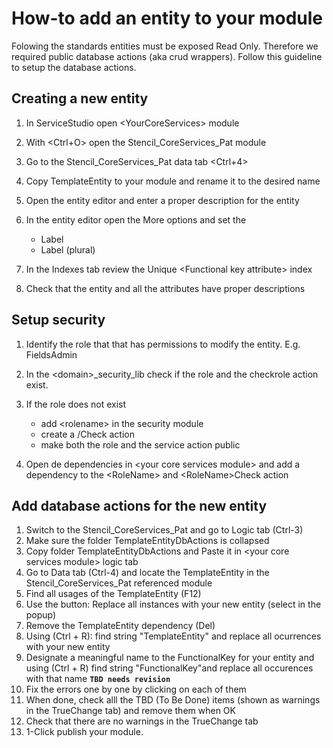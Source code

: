 # How-to add an entity to your module

Folowing the standards entities must be exposed Read Only. Therefore we required
public database actions (aka crud wrappers).
Follow this guideline to setup the database actions.

## Creating a new entity

1. In ServiceStudio open \<YourCoreServices\> module
1. With \<Ctrl+O\> open the Stencil_CoreServices_Pat module
1. Go to the Stencil_CoreServices_Pat data tab \<Ctrl+4\>
1. Copy TemplateEntity to your module and rename it to the desired name 
![]()
1. Open the entity editor and enter a proper description for the entity
1. In the entity editor open the More options and set the

    * Label
    * Label (plural)
1. In the Indexes tab review the Unique \<Functional key attribute\> index
1. Check that the entity and all the attributes have proper descriptions

## Setup security

1. Identify the role that that has permissions to modify the entity. E.g. FieldsAdmin
1. In the \<domain\>_security_lib check if the role and the checkrole action exist.
1. If the role does not exist

    * add \<rolename\> in the security module
    * create a /<RoleName/>Check action
    * make both the role and the service action public

1. Open de dependencies in \<your core services module\> and add a dependency to the \<RoleName\> and \<RoleName\>Check action

## Add database actions for the new entity

1. Switch to the Stencil_CoreServices_Pat and go to Logic tab (Ctrl-3)
1. Make sure the folder TemplateEntityDbActions is collapsed
1. Copy folder TemplateEntityDbActions and Paste it in \<your core services module\> logic tab
1. Go to Data tab (Ctrl-4) and locate the TemplateEntity in the Stencil_CoreServices_Pat referenced module
1. Find all usages of the TemplateEntity (F12)
1. Use the button: Replace all instances with your new entity (select in the popup)
1. Remove the TemplateEntity dependency (Del)
1. Using (Ctrl + R): find string "TemplateEntity" and replace all ocurrences with your new entity
1. Designate a meaningful name to the FunctionalKey for your entity and using (Ctrl + R) find string "FunctionalKey"and replace all occurences with that name **`TBD needs revision`** 
1. Fix the errors one by one by clicking on each of them
1. When done, check alll the TBD (To Be Done)  items (shown as warnings in the TrueChange tab) and remove them when OK
1. Check that there are no warnings in the TrueChange tab
1. 1-Click publish your module.